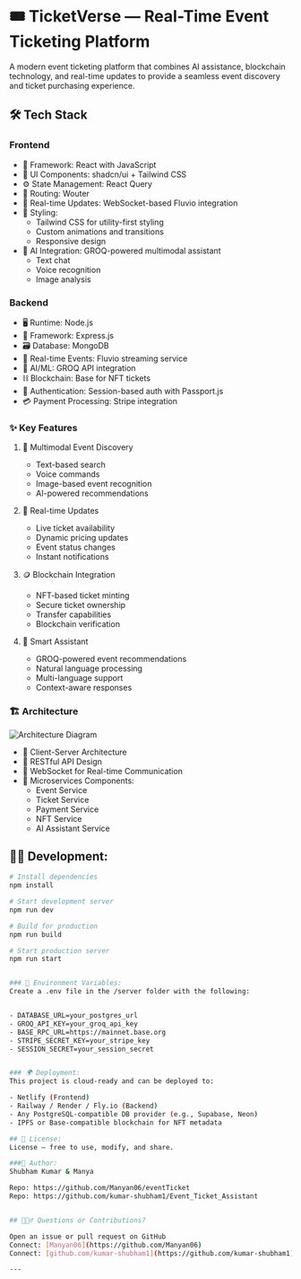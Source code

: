 # 🎟️ TicketVerse — Real-Time Event Ticketing Platform


A modern event ticketing platform that combines AI assistance, blockchain technology, and real-time updates to provide a seamless event discovery and ticket purchasing experience.

## 🛠 Tech Stack

### Frontend
- 🧩 Framework: React with JavaScript
- 🧱 UI Components: shadcn/ui + Tailwind CSS
- ⚙️ State Management: React Query
- 🧭 Routing: Wouter
- 🔁 Real-time Updates: WebSocket-based Fluvio integration
- 🎨 Styling:
  - Tailwind CSS for utility-first styling
  - Custom animations and transitions
  - Responsive design
- 🤖 AI Integration: GROQ-powered multimodal assistant
  - Text chat
  - Voice recognition
  - Image analysis

### Backend
- 🖥 Runtime: Node.js
- 🚀 Framework: Express.js
- 🗃 Database: MongoDB
- 📡 Real-time Events: Fluvio streaming service
- 🧠 AI/ML: GROQ API integration
- ⛓ Blockchain: Base for NFT tickets
- 🔐 Authentication: Session-based auth with Passport.js
- 💳 Payment Processing: Stripe integration

### ✨ Key Features

1. 🧠 Multimodal Event Discovery
   - Text-based search
   - Voice commands
   - Image-based event recognition
   - AI-powered recommendations

2. 🔴 Real-time Updates
   - Live ticket availability
   - Dynamic pricing updates
   - Event status changes
   - Instant notifications

3. 🪙 Blockchain Integration
   - NFT-based ticket minting
   - Secure ticket ownership
   - Transfer capabilities
   - Blockchain verification

4. 💬 Smart Assistant
   - GROQ-powered event recommendations
   - Natural language processing
   - Multi-language support
   - Context-aware responses

### 🏗 Architecture

![Architecture Diagram](./assets/architecture-diagram.png)

- 🧩 Client-Server Architecture
- 🔗 RESTful API Design
- 🔄 WebSocket for Real-time Communication
- 🧱 Microservices Components:
  - Event Service
  - Ticket Service
  - Payment Service
  - NFT Service
  - AI Assistant Service

## 🧑‍💻 Development:
```bash
# Install dependencies
npm install

# Start development server
npm run dev

# Build for production
npm run build

# Start production server
npm run start


### 🔐 Environment Variables:
Create a .env file in the /server folder with the following:


- DATABASE_URL=your_postgres_url
- GROQ_API_KEY=your_groq_api_key
- BASE_RPC_URL=https://mainnet.base.org
- STRIPE_SECRET_KEY=your_stripe_key
- SESSION_SECRET=your_session_secret


### 🌍 Deployment:
This project is cloud-ready and can be deployed to:

- Netlify (Frontend)
- Railway / Render / Fly.io (Backend)
- Any PostgreSQL-compatible DB provider (e.g., Supabase, Neon)
- IPFS or Base-compatible blockchain for NFT metadata

## 📜 License:
License — free to use, modify, and share.

###👤 Author:
Shubham Kumar & Manya

Repo: https://github.com/Manyan06/eventTicket
Repo: https://github.com/kumar-shubham1/Event_Ticket_Assistant


## 🙋🏻‍♂️ Questions or Contributions?

Open an issue or pull request on GitHub
Connect: [Manyan06](https://github.com/Manyan06) 
Connect: [github.com/kumar-shubham1](https://github.com/kumar-shubham1)

---
